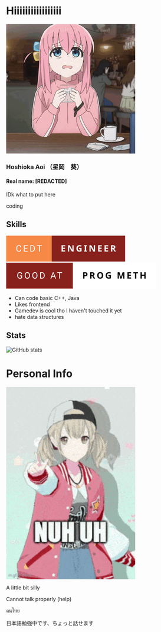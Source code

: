 # Hiiiiiiiiiiiiiiiii

<img hight="200" width="350" alt="GIF" align="center" src="https://github.com/hoshioka-aoi/hoshioka-aoi/blob/main/bocchi-the-rock-anime.gif">


### Hoshioka Aoi （星岡　葵）

#### Real name: [REDACTED]

IDk what to put here

coding

## Skills

[![forthebadge](https://github.com/CEDT-Chula/For-The-Cedt-Badge/blob/main/badges/cedt-engineer.svg)](https://github.com/CEDT-Chula/For-The-Cedt-Badge/tree/main/badges)
[![forthebadge](https://github.com/CEDT-Chula/For-The-Cedt-Badge/blob/main/badges/good-at-prog-meth.svg)](https://github.com/CEDT-Chula/For-The-Cedt-Badge/tree/main/badges)


- Can code basic C++, Java
- Likes frontend
- Gamedev is cool tho I haven't touched it yet
- hate data structures

## Stats

![GitHub stats](https://github-readme-stats.vercel.app/api?username=hoshioka-aoi&show_icons=true&theme=radical)

# Personal Info

<img hight="100" width="350" alt="GIF" align="center" src="https://github.com/hoshioka-aoi/hoshioka-aoi/blob/main/nuh uh.gif">

A little bit silly

Cannot talk properly (help)

คนไทย

日本語勉強中です、ちょっと話せます



<!--
**hoshioka-aoi/hoshioka-aoi** is a ✨ _special_ ✨ repository because its `README.md` (this file) appears on your GitHub profile.

Here are some ideas to get you started:

- 🔭 I’m currently working on ...
- 🌱 I’m currently learning ...
- 👯 I’m looking to collaborate on ...
- 🤔 I’m looking for help with ...
- 💬 Ask me about ...
- 📫 How to reach me: ...
- 😄 Pronouns: ...
- ⚡ Fun fact: ...
-->
